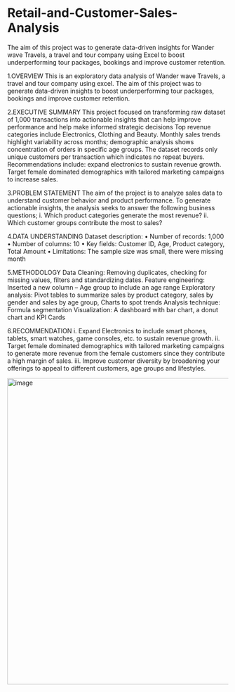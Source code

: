 # Retail-and-Customer-Sales-Analysis
The aim of this project was to generate data-driven insights for Wander wave Travels, a travel and tour company using Excel to boost underperforming tour packages, bookings and improve customer retention. 

1.OVERVIEW
This is an exploratory data analysis of Wander wave Travels, a travel and tour company using excel.  The aim of this project was to generate data-driven insights to boost underperforming tour packages, bookings and improve customer retention. 

2.EXECUTIVE SUMMARY
This project focused on transforming raw dataset of 1,000 transactions into actionable insights that can help improve performance and help make informed strategic decisions Top revenue categories include Electronics, Clothing and Beauty. Monthly sales trends highlight variability across months; demographic analysis shows concentration of orders in specific age groups. The dataset records only unique customers per transaction which indicates no repeat buyers. Recommendations include: expand electronics to sustain revenue growth.
Target female dominated demographics with tailored marketing campaigns to increase sales.

3.PROBLEM STATEMENT 
The aim of the project is to analyze sales data to understand customer behavior and product performance. To generate actionable insights, the analysis seeks to answer the following business questions;
i.	Which product categories generate the most revenue?
ii.	Which customer groups contribute the most to sales?

4.DATA UNDERSTANDING
Dataset description: 
•	Number of records: 1,000
•	Number of columns: 10
•	Key fields: Customer ID, Age, Product category, Total Amount 
•	Limitations: The sample size was small, there were missing month

5.METHODOLOGY
Data Cleaning: Removing duplicates, checking for missing values, filters and standardizing dates.
Feature engineering: Inserted a new column – Age group to include an age range
Exploratory analysis: Pivot tables to summarize sales by product category, sales by gender and sales by age group, Charts to spot trends 
Analysis technique: Formula segmentation
Visualization: A dashboard with bar chart, a donut chart and KPI Cards

6.RECOMMENDATION
i.	Expand Electronics to include smart phones, tablets, smart watches, game consoles, etc. to sustain revenue growth.
ii.	Target female dominated demographics with tailored marketing campaigns to generate more revenue from the female customers since they contribute a high margin of sales.
iii.	Improve customer diversity by broadening your offerings to appeal to different customers, age groups and lifestyles.


<img width="1441" height="697" alt="image" src="https://github.com/user-attachments/assets/a4f590bf-6c76-40d2-a32e-c1a9f3b74e11" />




